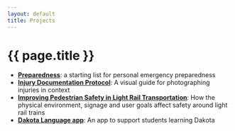 ```yaml
---
layout: default
title: Projects
---
```

# {{ page.title }} #
- __[Preparedness](/projects/preparedness)__: a starting list for personal emergency preparedness
- __[Injury Documentation Protocol](/projects/injury-documentation-protocol)__: A visual guide for photographing injuries in context
- __[Improving Pedestrian Safety in Light Rail Transportation](/projects/lrt)__: How the physical environment, signage and user goals affect safety around light rail trains
- __[Dakota Language app](/projects/dakota-language)__: An app to support students learning Dakota
